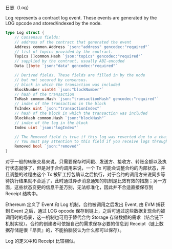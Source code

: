 日志（Log）

Log represents a contract log event. These events are generated by the LOG opcode and stored/indexed by the node.

```go
type Log struct {
	// Consensus fields:
	// address of the contract that generated the event
	Address common.Address `json:"address" gencodec:"required"`
	// list of topics provided by the contract.
	Topics []common.Hash `json:"topics" gencodec:"required"`
	// supplied by the contract, usually ABI-encoded
	Data []byte `json:"data" gencodec:"required"`

	// Derived fields. These fields are filled in by the node
	// but not secured by consensus.
	// block in which the transaction was included
	BlockNumber uint64 `json:"blockNumber"`
	// hash of the transaction
	TxHash common.Hash `json:"transactionHash" gencodec:"required"`
	// index of the transaction in the block
	TxIndex uint `json:"transactionIndex"`
	// hash of the block in which the transaction was included
	BlockHash common.Hash `json:"blockHash"`
	// index of the log in the block
	Index uint `json:"logIndex"`

	// The Removed field is true if this log was reverted due to a chain reorganisation.
	// You must pay attention to this field if you receive logs through a filter query.
	Removed bool `json:"removed"`
}
```

对于一般的转账交易来说，只需要保存时间戳、发送方、接收方、转账金额以及执行状态就够了，但是对于合约调用来说，一个 Tx 可能会调整合约的内部状态，并且调整的过程由这个 Tx 被矿工打包确认之后执行，对于合约的调用方来说同步等待执行结果就不合适了，此时通过异步消息通知的机制是比效有效的措施；另一方面，这些状态变更的信息千差万别，无法标准化，因此并不合适直接保存到 Receipt 结构中。

Ethereum 定义了 Event 和 Log 机制，合约被调用之后发出 Event, 由 EVM 捕获到 Event 之后，通过 LOG opcode 保存到链上，之后可通过这些数据复现合约被调用时的场景，这一机制也可用于替代合约 Storage 存储数据的需求（结合链下机制实现）。合约的创建者可依据自己的需求保存必要的信息到 Receipt（链上数据存储是很『昂贵』的，不能拍脑袋认为什么都可以保存）。

Log 的定义中和 Receipt 比较相似。

